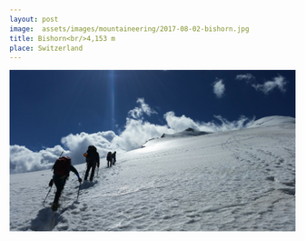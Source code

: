 ```yaml
---
layout: post
image:  assets/images/mountaineering/2017-08-02-bishorn.jpg
title: Bishorn<br/>4,153 m
place: Switzerland
---
```


![Me](/assets/images/mountaineering/2017-08-02-bishorn-me.jpg)
